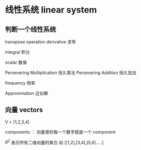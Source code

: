 # 线性系统 linear system

## 判断一个线性系统

transpose operation derivative 求导

integral 积分

scalar 数值

Persevering Multiplication 恒久乘法
Persevering Addition 恒久加法

frequency 频率

Approximation 近似解

## 向量 vectors

V = [1,2,3,4]

components ： 向量里的每一个数字就是一个 component


$R^2$ 表示所有二维向量的聚合 如 [[1,2],[3,4],[5,6].....]











